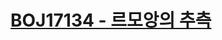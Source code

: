 # [BOJ17134 - 르모앙의 추측](https://www.acmicpc.net/problem/17134)
<!--tags: eratosthenes, fft, math, number theory, primality test-->
